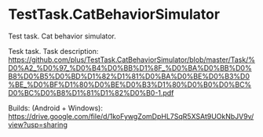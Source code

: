 # TestTask.CatBehaviorSimulator
Test task. Cat behavior simulator.

Tesk task.
Task description: https://github.com/plus/TestTask.CatBehaviorSimulator/blob/master/Task/%D0%A2_%D0%97_%D0%B4%D0%BB%D1%8F_%D0%BA%D0%BB%D0%B8%D0%B5%D0%BD%D1%82%D1%81%D0%BA%D0%BE%D0%B3%D0%BE_%D0%BF%D1%80%D0%BE%D0%B3%D1%80%D0%B0%D0%BC%D0%BC%D0%B8%D1%81%D1%82%D0%B0-1.pdf

Builds: (Android + Windows): https://drive.google.com/file/d/1koFywgZomDpHL7SqR5XSAt9UOkNbJV9v/view?usp=sharing
